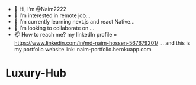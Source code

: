 - 👋 Hi, I’m @Naim2222
- 👀 I’m interested in remote job...
- 🌱 I’m currently learning next.js and react Native...
- 💞️ I’m looking to collaborate on ...
- 📫 How to reach me? my linkedIn profile = https://www.linkedin.com/in/md-naim-hossen-567679201/ ...
and this is my portfolio website link:  naim-portfolio.herokuapp.com


# Luxury-Hub
